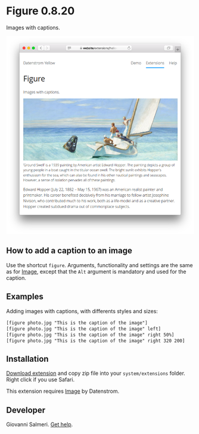 # Figure 0.8.20

Images with captions.

<p align="center"><img src="figure-screenshot.png?raw=true" alt="Screenshot"></p>

## How to add a caption to an image

Use the shortcut `figure`. Arguments, functionality and settings are the same as for [Image](https://github.com/datenstrom/yellow-extensions/tree/master/source/image), except that the `Alt` argument is mandatory and used for the caption.

## Examples

Adding images with captions, with differents styles and sizes:

    [figure photo.jpg "This is the caption of the image"]
    [figure photo.jpg "This is the caption of the image" left]
    [figure photo.jpg "This is the caption of the image" right 50%]
    [figure photo.jpg "This is the caption of the image" right 320 200]

## Installation

[Download extension](https://github.com/GiovanniSalmeri/yellow-figure/archive/master.zip) and copy zip file into your `system/extensions` folder. Right click if you use Safari.

This extension requires [Image](https://github.com/datenstrom/yellow-extensions/tree/master/source/image) by Datenstrom.

## Developer

Giovanni Salmeri. [Get help](https://github.com/GiovanniSalmeri/yellow-caption/issues).
